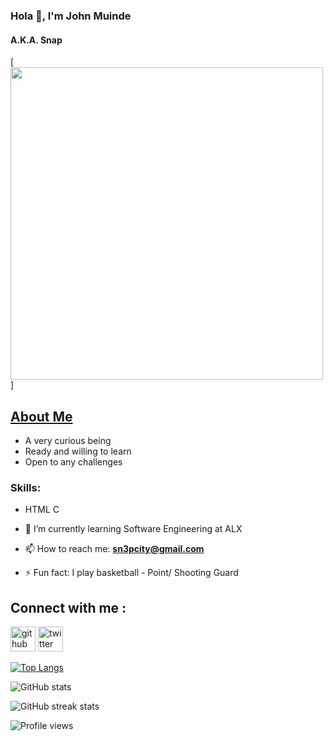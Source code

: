 ### Hola 🙂, I'm John Muinde
#### A.K.A. Snap

[<img src='https://gfycat.com/actualneglectedemperorpenguin-the-matrix-laurence-fishburne-carrie-anne-moss' alt='' width='500'>]

## <u>About Me</u>
- A very curious being
- Ready and willing to learn
- Open to any challenges

### Skills:
- HTML C



- 🌱 I’m currently learning Software Engineering at ALX 
- 📫 How to reach me: **sn3pcity@gmail.com** 
- ⚡ Fun fact: I play basketball - Point/ Shooting Guard 

## Connect with me :
[<img src='https://cdn.jsdelivr.net/npm/simple-icons@3.0.1/icons/github.svg' alt='github' height='40'>](https://github.com/Sn3pcity)  [<img src='https://cdn.jsdelivr.net/npm/simple-icons@3.0.1/icons/twitter.svg' alt='twitter' height='40'>](https://twitter.com/Sn3pcity)  

[![Top Langs](https://github-readme-stats.vercel.app/api/top-langs/?username=Sn3pcity)](https://github.com/anuraghazra/github-readme-stats)

![GitHub stats](https://github-readme-stats.vercel.app/api?username=Sn3pcity&show_icons=true)  

![GitHub streak stats](https://streak-stats.demolab.com/?user=Sn3pcity)  

![Profile views](https://gpvc.arturio.dev/Sn3pcity)  
